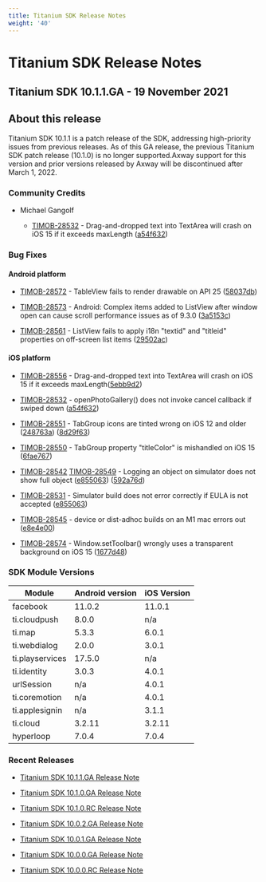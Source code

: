 ```yaml
---
title: Titanium SDK Release Notes
weight: '40'
---
```


# Titanium SDK Release Notes

## Titanium SDK 10.1.1.GA - 19 November 2021

## About this release

Titanium SDK 10.1.1 is a patch release of the SDK, addressing high-priority issues from previous releases.
As of this GA release, the previous Titanium SDK patch release (10.1.0) is no longer supported.Axway support for this version and prior versions released by Axway will be discontinued after March 1, 2022.

### Community Credits

* Michael Gangolf

    * [TIMOB-28532](https://jira.appcelerator.org/browse/TIMOB-28532) - Drag-and-dropped text into TextArea will crash on iOS 15 if it exceeds maxLength ([a54f632](https://github.com/appcelerator/titanium_mobile/commit/a54f63281787e675cb52656c8a610b7b4116d799))

### Bug Fixes

#### Android platform

* [TIMOB-28572](https://jira.appcelerator.org/browse/TIMOB-28572) - TableView fails to render drawable on API 25 ([58037db](https://github.com/appcelerator/titanium_mobile/commit/58037db8fbfe47d5847cbe39fee1ff4694ec9bb4))

* [TIMOB-28573](https://jira.appcelerator.org/browse/TIMOB-28573) - Android: Complex items added to ListView after window open can cause scroll performance issues as of 9.3.0 ([3a5153c](https://github.com/appcelerator/titanium_mobile/commit/3a5153c230f43c34f78d03d572bdd179fe00ee11))

* [TIMOB-28561](https://jira.appcelerator.org/browse/TIMOB-28561) - ListView fails to apply i18n "textid" and "titleid" properties on off-screen list items ([29502ac](https://github.com/appcelerator/titanium_mobile/commit/29502acb3dafcb1ac93bc974b5b8bf0e0c93d9c7))

#### iOS platform

* [TIMOB-28556](https://jira.appcelerator.org/browse/TIMOB-28556) - Drag-and-dropped text into TextArea will crash on iOS 15 if it exceeds maxLength([5ebb9d2](https://github.com/appcelerator/titanium_mobile/commit/5ebb9d2fcd77a92edf392cb53146a5e5fe85e8c9))

* [TIMOB-28532](https://jira.appcelerator.org/browse/TIMOB-28532) - openPhotoGallery() does not invoke cancel callback if swiped down ([a54f632](https://github.com/appcelerator/titanium_mobile/commit/a54f63281787e675cb52656c8a610b7b4116d799))

* [TIMOB-28551](https://jira.appcelerator.org/browse/TIMOB-28551) - TabGroup icons are tinted wrong on iOS 12 and older ([248763a](https://github.com/appcelerator/titanium_mobile/commit/248763a26b5c0afcb4994f620f6a45ab2cdab0ac)) ([8d29f63](https://github.com/appcelerator/titanium_mobile/commit/8d29f6306a2fdfa82b7b2ada9c4ec46726fd4889))

* [TIMOB-28550](https://jira.appcelerator.org/browse/TIMOB-28550) - TabGroup property "titleColor" is mishandled on iOS 15 ([6fae767](https://github.com/appcelerator/titanium_mobile/commit/6fae767bfbbb7d3ad5bec19590008c1d874aebff))

* [TIMOB-28542](https://jira.appcelerator.org/browse/TIMOB-28542) [TIMOB-28549](https://jira.appcelerator.org/browse/TIMOB-28549) - Logging an object on simulator does not show full object ([e855063](https://github.com/appcelerator/titanium_mobile/commit/e855063c5657ca02f8c7f5ba4e315d43a4a1d13e)) ([592a76d](https://github.com/appcelerator/titanium_mobile/commit/592a76dabbf4616152c8a72bd42fb2d92897ad0e))

* [TIMOB-28531](https://jira.appcelerator.org/browse/TIMOB-28531) - Simulator build does not error correctly if EULA is not accepted ([e855063](https://github.com/appcelerator/titanium_mobile/commit/e855063c5657ca02f8c7f5ba4e315d43a4a1d13e))

* [TIMOB-28545](https://jira.appcelerator.org/browse/TIMOB-28545) - device or dist-adhoc builds on an M1 mac errors out ([e8e4e00](https://github.com/appcelerator/titanium_mobile/commit/e8e4e00add312671d90f506e7607815554845b5b))

* [TIMOB-28574](https://jira.appcelerator.org/browse/TIMOB-28574) - Window.setToolbar() wrongly uses a transparent background on iOS 15 ([1677d48](https://github.com/appcelerator/titanium_mobile/commit/1677d48201d07baf39024ff51be86bc30dc85b5b))

### SDK Module Versions

| Module | Android version | iOS Version |
| --- | --- | --- |
| facebook | 11.0.2 | 11.0.1 |
| ti.cloudpush | 8.0.0 | n/a |
| ti.map | 5.3.3 | 6.0.1 |
| ti.webdialog | 2.0.0 | 3.0.1 |
| ti.playservices | 17.5.0 | n/a |
| ti.identity | 3.0.3 | 4.0.1 |
| urlSession | n/a | 4.0.1 |
| ti.coremotion | n/a | 4.0.1 |
| ti.applesignin | n/a | 3.1.1 |
| ti.cloud | 3.2.11 | 3.2.11 |
| hyperloop | 7.0.4 | 7.0.4 |

### Recent Releases

* [Titanium SDK 10.1.1.GA Release Note](/guide/Titanium_SDK/Titanium_SDK_Release_Notes/Titanium_SDK_Release_Notes_10.x/Titanium_SDK_10.1.1.GA_Release_Note/)

* [Titanium SDK 10.1.0.GA Release Note](/guide/Titanium_SDK/Titanium_SDK_Release_Notes/Titanium_SDK_Release_Notes_10.x/Titanium_SDK_10.1.0.GA_Release_Note/)

* [Titanium SDK 10.1.0.RC Release Note](/guide/Titanium_SDK/Titanium_SDK_Release_Notes/Titanium_SDK_Release_Notes_10.x/Titanium_SDK_10.1.0.RC_Release_Note/)

* [Titanium SDK 10.0.2.GA Release Note](/guide/Titanium_SDK/Titanium_SDK_Release_Notes/Titanium_SDK_Release_Notes_10.x/Titanium_SDK_10.0.2.GA_Release_Note/)

* [Titanium SDK 10.0.1.GA Release Note](/guide/Titanium_SDK/Titanium_SDK_Release_Notes/Titanium_SDK_Release_Notes_10.x/Titanium_SDK_10.0.1.GA_Release_Note/)

* [Titanium SDK 10.0.0.GA Release Note](/guide/Titanium_SDK/Titanium_SDK_Release_Notes/Titanium_SDK_Release_Notes_10.x/Titanium_SDK_10.0.0.GA_Release_Note/)

* [Titanium SDK 10.0.0.RC Release Note](/guide/Titanium_SDK/Titanium_SDK_Release_Notes/Titanium_SDK_Release_Notes_10.x/Titanium_SDK_10.0.0.RC_Release_Note/)
